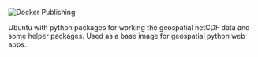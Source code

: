![Docker Publishing](https://github.com/pacificclimate/docker-geospatial-python/workflows/Docker%20Publishing/badge.svg)

Ubuntu with python packages for working the geospatial netCDF data and some helper packages. Used as a base image for geospatial python web apps.
